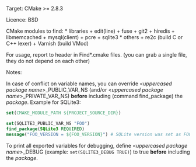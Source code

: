 Target: CMake >= 2.8.3

Licence: BSD

CMake modules to find:
    * libraries
        + edit(line)
        + fuse
        + git2
        + hiredis
        + libmemcached
        + mysql(client)
        + pcre
        + sqlite3
    * others
        + re2c (build C or C++ lexer)
        + Varnish (build VMod)

For usage, report to header in Find*.cmake files. (you can grab a single file, they do not depend on each other)

Notes:

In case of conflict on variable names, you can override \<*uppercased package name*>_PUBLIC_VAR_NS (and/or \<*uppercased package name*>_PRIVATE_VAR_NS) **before** including (command find_package) the *package*. Example for SQLite3:

```cmake
set(CMAKE_MODULE_PATH ${PROJECT_SOURCE_DIR})

set(SQLITE3_PUBLIC_VAR_NS "FOO")
find_package(SQLite3 REQUIRED)
message("FOO_VERSION = ${FOO_VERSION}") # SQLite version was set as FOO_VERSION instead of regular SQLITE3_VERSION
```

To print all exported variables for debugging, define \<*uppercased package name*>_DEBUG (example: `set(SQLITE3_DEBUG TRUE)`) to true **before** including the *package*.
